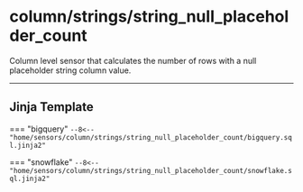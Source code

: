 # column/strings/string_null_placeholder_count
Column level sensor that calculates the number of rows with a null placeholder string column value.
___
## Jinja Template

=== "bigquery"
    ```
    --8<-- "home/sensors/column/strings/string_null_placeholder_count/bigquery.sql.jinja2"
    ```

=== "snowflake"
    ```
    --8<-- "home/sensors/column/strings/string_null_placeholder_count/snowflake.sql.jinja2"
    ```
